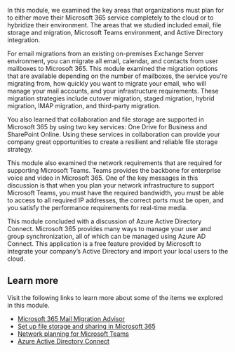 In this module, we examined the key areas that organizations must plan for to either move their Microsoft 365 service completely to the cloud or to hybridize their environment. The areas that we studied included email, file storage and migration, Microsoft Teams environment, and Active Directory integration.

For email migrations from an existing on-premises Exchange Server environment, you can migrate all email, calendar, and contacts from user mailboxes to Microsoft 365. This module examined the migration options that are available depending on the number of mailboxes, the service you're migrating from, how quickly you want to migrate your email, who will manage your mail accounts, and your infrastructure requirements. These migration strategies include cutover migration, staged migration, hybrid migration, IMAP migration, and third-party migration.

You also learned that collaboration and file storage are supported in Microsoft 365 by using two key services: One Drive for Business and SharePoint Online. Using these services in collaboration can provide your company great opportunities to create a resilient and reliable file storage strategy.

This module also examined the network requirements that are required for supporting Microsoft Teams. Teams provides the backbone for enterprise voice and video in Microsoft 365. One of the key messages in this discussion is that when you plan your network infrastructure to support Microsoft Teams, you must have the required bandwidth, you must be able to access to all required IP addresses, the correct ports must be open, and you satisfy the performance requirements for real-time media.

This module concluded with a discussion of Azure Active Directory Connect. Microsoft 365 provides many ways to manage your user and group synchronization, all of which can be managed using Azure AD Connect. This application is a free feature provided by Microsoft to integrate your company’s Active Directory and import your local users to the cloud.

## Learn more

Visit the following links to learn more about some of the items we explored in this module.

 *  [Microsoft 365 Mail Migration Advisor](/exchange/mail-migration-jump)
 *  [Set up file storage and sharing in Microsoft 365](/microsoft-365/admin/setup/set-up-file-storage-and-sharing)<br>
 *  [Network planning for Microsoft Teams](/microsoftteams/prepare-network)
 *  [Azure Active Directory Connect](/azure/active-directory/hybrid/whatis-azure-ad-connect)
